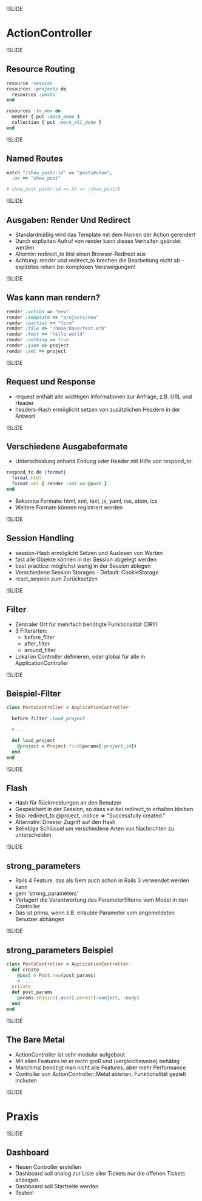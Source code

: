 !SLIDE

# ActionController

!SLIDE

## Resource Routing

~~~~ruby
resource :session
resources :projects do
  resources :posts
end

resources :to_dos do
  member { put :mark_done }
  collection { put :mark_all_done }
end
~~~~

!SLIDE

## Named Routes

~~~~ruby
match "/show_post/:id" => "posts#show",
  :as => "show_post"

# show_post_path(:id => 5) => /show_post/5

~~~~

!SLIDE

## Ausgaben: Render Und Redirect

-   Standardmäßig wird das Template mit dem Namen der Action gerendert
-   Durch expliziten Aufruf von render kann dieses Verhalten geändet
    werden
-   Alterniv: redirect\_to löst einen Browser-Redirect aus
-   Achtung: render und redirect\_to brechen die Bearbeitung nicht ab - explizites return bei komplexen Verzweigungen!

!SLIDE

## Was kann man rendern?

~~~~ruby
render :action => "new"
render :template => "projects/new"
render :partial => "form"
render :file => "/home/dave/test.erb"
render :text => "hello world"
render :nothing => true
render :json => project
render :xml => project
~~~~

!SLIDE

## Request und Response

-   request enthält alle wichtigen Informationen zur Anfrage, z.B. URL und Header
-   headers-Hash ermöglicht setzen von zusätzlichen Headern in der Antwort

!SLIDE

## Verschiedene Ausgabeformate

-   Unterscheidung anhand Endung oder Header mit Hilfe von respond\_to:

~~~~ruby
respond_to do |format|
  format.html
  format.xml { render :xml => @post }
end
~~~~

-   Bekannte Formate: html, xml, text, js, yaml, rss, atom, ics
-   Weitere Formate können registriert werden

!SLIDE

## Session Handling

-   session-Hash ermöglicht Setzen und Auslesen von Werten
-   fast alle Objekte können in der Session abgelegt werden
-   best practice: möglichst wenig in der Session ablegen
-   Verschiedene Session Storages - Default: CookieStorage
-   reset\_session zum Zurücksetzen

!SLIDE

## Filter

-   Zentraler Ort für mehrfach benötigte Funktionalität (DRY)
-   3 Filterarten:
    -   before\_filter
    -   after\_filter
    -   around\_filter
-   Lokal im Controller definieren, oder global für alle in
    ApplicationController

!SLIDE

## Beispiel-Filter

~~~~ruby
class PostsController < ApplicationController

  before_filter :load_project

  # ...

  def load_project
    @project = Project.find(params[:project_id])
  end
end
~~~~

!SLIDE

## Flash

-   Hash für Rückmeldungen an den Benutzer
-   Gespeichert in der Session, so dass sie bei redirect\_to erhalten bleiben
-   Bsp: redirect\_to @project, :notice =\> "Successfully created."
-   Alternativ: Direkter Zugriff auf den Hash
-   Beliebige Schlüssel um verschiedene Arten von Nachrichten zu unterscheiden

!SLIDE

## strong_parameters

* Rails 4 Feature, das als Gem auch schon in Rails 3 verwendet werden kann
* gem 'strong\_parameters'
* Verlagert die Verantwortung des Parameterfilterns vom Model in den Controller
* Das ist prima, wenn z.B. erlaubte Parameter vom angemeldeten Benutzer abhängen

!SLIDE

## strong_parameters Beispiel

~~~~ruby
class PostsController < ApplicationController
  def create
    @post = Post.new(post_params)
    # ...
  private
  def post_params
    params.require(:post).permit(:subject, :body)
  end
end
~~~~

!SLIDE

## The Bare Metal

-   ActionController ist sehr modular aufgebaut
-   Mit allen Features ist er recht groß und (vergleichsweise) behäbig
-   Manchmal benötigt man nicht alle Features, aber mehr Performance
-   Controller von ActionController::Metal ableiten, Funktionalität gezielt includen

!SLIDE

# Praxis

!SLIDE

## Dashboard

-   Neuen Controller erstellen
-   Dashboard soll analog zur Liste aller Tickets nur die offenen Tickets anzeigen.
-   Dashboard soll Startseite werden
-   Testen!

